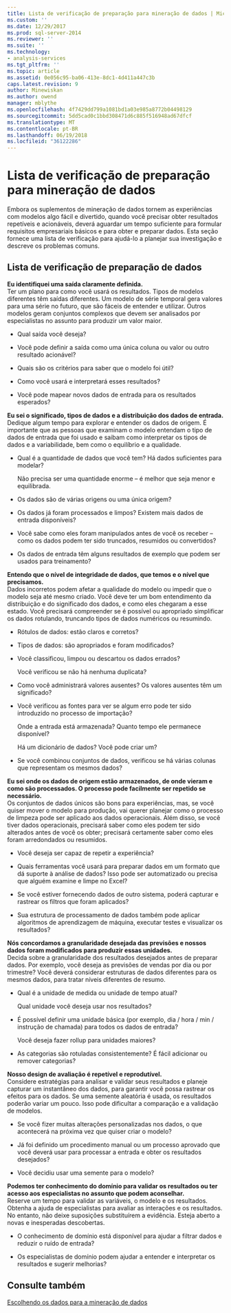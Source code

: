 ```yaml
---
title: Lista de verificação de preparação para mineração de dados | Microsoft Docs
ms.custom: ''
ms.date: 12/29/2017
ms.prod: sql-server-2014
ms.reviewer: ''
ms.suite: ''
ms.technology:
- analysis-services
ms.tgt_pltfrm: ''
ms.topic: article
ms.assetid: 0e056c95-ba06-413e-8dc1-4d411a447c3b
caps.latest.revision: 9
author: Minewiskan
ms.author: owend
manager: mblythe
ms.openlocfilehash: 4f7429dd799a1081bd1a03e985a8772b04498129
ms.sourcegitcommit: 5dd5cad0c1bbd308471d6c885f516948ad67dfcf
ms.translationtype: MT
ms.contentlocale: pt-BR
ms.lasthandoff: 06/19/2018
ms.locfileid: "36122286"
---
```

# <a name="checklist-of-preparation-for-data-mining"></a>Lista de verificação de preparação para mineração de dados
  Embora os suplementos de mineração de dados tornem as experiências com modelos algo fácil e divertido, quando você precisar obter resultados repetíveis e acionáveis, deverá aguardar um tempo suficiente para formular requisitos empresariais básicos e para obter e preparar dados. Esta seção fornece uma lista de verificação para ajudá-lo a planejar sua investigação e descreve os problemas comuns.  
  
## <a name="checklist-of-data-preparation"></a>Lista de verificação de preparação de dados  
 **Eu identifiquei uma saída claramente definida.**  
 Ter um plano para como você usará os resultados. Tipos de modelos diferentes têm saídas diferentes. Um modelo de série temporal gera valores para uma série no futuro, que são fáceis de entender e utilizar. Outros modelos geram conjuntos complexos que devem ser analisados por especialistas no assunto para produzir um valor maior.  
  
-   Qual saída você deseja?  
  
-   Você pode definir a saída como uma única coluna ou valor ou outro resultado acionável?  
  
-   Quais são os critérios para saber que o modelo foi útil?  
  
-   Como você usará e interpretará esses resultados?  
  
-   Você pode mapear novos dados de entrada para os resultados esperados?  
  
 **Eu sei o significado, tipos de dados e a distribuição dos dados de entrada.**  
 Dedique algum tempo para explorar e entender os dados de origem. É importante que as pessoas que examinam o modelo entendam o tipo de dados de entrada que foi usado e saibam como interpretar os tipos de dados e a variabilidade, bem como o equilíbrio e a qualidade.  
  
-   Qual é a quantidade de dados que você tem? Há dados suficientes para modelar?  
  
     Não precisa ser uma quantidade enorme – é melhor que seja menor e equilibrada.  
  
-   Os dados são de várias origens ou uma única origem?  
  
-   Os dados já foram processados e limpos? Existem mais dados de entrada disponíveis?  
  
-   Você sabe como eles foram manipulados antes de você os receber – como os dados podem ter sido truncados, resumidos ou convertidos?  
  
-   Os dados de entrada têm alguns resultados de exemplo que podem ser usados para treinamento?  
  
 **Entendo que o nível de integridade de dados, que temos e o nível que precisamos.**  
 Dados incorretos podem afetar a qualidade do modelo ou impedir que o modelo seja até mesmo criado. Você deve ter um bom entendimento da distribuição e do significado dos dados, e como eles chegaram a esse estado. Você precisará compreender se é possível ou apropriado simplificar os dados rotulando, truncando tipos de dados numéricos ou resumindo.  
  
-   Rótulos de dados: estão claros e corretos?  
  
-   Tipos de dados: são apropriados e foram modificados?  
  
-   Você classificou, limpou ou descartou os dados errados?  
  
     Você verificou se não há nenhuma duplicata?  
  
-   Como você administrará valores ausentes? Os valores ausentes têm um significado?  
  
-   Você verificou as fontes para ver se algum erro pode ter sido introduzido no processo de importação?  
  
     Onde a entrada está armazenada? Quanto tempo ele permanece disponível?  
  
     Há um dicionário de dados? Você pode criar um?  
  
-   Se você combinou conjuntos de dados, verificou se há várias colunas que representam os mesmos dados?  
  
 **Eu sei onde os dados de origem estão armazenados, de onde vieram e como são processados. O processo pode facilmente ser repetido se necessário.**  
 Os conjuntos de dados únicos são bons para experiências, mas, se você quiser mover o modelo para produção, vai querer planejar como o processo de limpeza pode ser aplicado aos dados operacionais. Além disso, se você tiver dados operacionais, precisará saber como eles podem ter sido alterados antes de você os obter; precisará certamente saber como eles foram arredondados ou resumidos.  
  
-   Você deseja ser capaz de repetir a experiência?  
  
-   Quais ferramentas você usará para preparar dados em um formato que dá suporte à análise de dados? Isso pode ser automatizado ou precisa que alguém examine e limpe no Excel?  
  
-   Se você estiver fornecendo dados de outro sistema, poderá capturar e rastrear os filtros que foram aplicados?  
  
-   Sua estrutura de processamento de dados também pode aplicar algoritmos de aprendizagem de máquina, executar testes e visualizar os resultados?  
  
 **Nós concordamos a granularidade desejada das previsões e nossos dados foram modificados para produzir essas unidades.**  
 Decida sobre a granularidade dos resultados desejados antes de preparar dados. Por exemplo, você deseja as previsões de vendas por dia ou por trimestre? Você deverá considerar estruturas de dados diferentes para os mesmos dados, para tratar níveis diferentes de resumo.  
  
-   Qual é a unidade de medida ou unidade de tempo atual?  
  
     Qual unidade você deseja usar nos resultados?  
  
-   É possível definir uma unidade básica (por exemplo, dia / hora / min / instrução de chamada) para todos os dados de entrada?  
  
     Você deseja fazer rollup para unidades maiores?  
  
-   As categorias são rotuladas consistentemente? É fácil adicionar ou remover categorias?  
  
 **Nosso design de avaliação é repetível e reprodutível.**  
 Considere estratégias para analisar e validar seus resultados e planeje capturar um instantâneo dos dados, para garantir você possa rastrear os efeitos para os dados. Se uma semente aleatória é usada, os resultados poderão variar um pouco. Isso pode dificultar a comparação e a validação de modelos.  
  
-   Se você fizer muitas alterações personalizadas nos dados, o que acontecerá na próxima vez que quiser criar o modelo?  
  
-   Já foi definido um procedimento manual ou um processo aprovado que você deverá usar para processar a entrada e obter os resultados desejados?  
  
-   Você decidiu usar uma semente para o modelo?  
  
 **Podemos ter conhecimento do domínio para validar os resultados ou ter acesso aos especialistas no assunto que podem aconselhar.**  
 Reserve um tempo para validar as variáveis, o modelo e os resultados. Obtenha a ajuda de especialistas para avaliar as interações e os resultados. No entanto, não deixe suposições substituírem a evidência. Esteja aberto a novas e inesperadas descobertas.  
  
-   O conhecimento de domínio está disponível para ajudar a filtrar dados e reduzir o ruído de entrada?  
  
-   Os especialistas de domínio podem ajudar a entender e interpretar os resultados e sugerir melhorias?  
  
## <a name="see-also"></a>Consulte também  
 [Escolhendo os dados para a mineração de dados](choosing-data-for-data-mining.md)  
  
  
